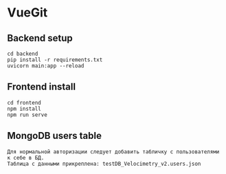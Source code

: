 # VueGit
## Backend setup
```
cd backend
pip install -r requirements.txt
uvicorn main:app --reload
```
## Frontend install
```
cd frontend
npm install
npm run serve
```
## MongoDB users table
```
Для нормальной авторизации следует добавить табличку с пользователями к себе в БД. 
Таблица с данными прикреплена: testDB_Velocimetry_v2.users.json
```
